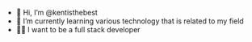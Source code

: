 - 👋 Hi, I’m @kentisthebest
- 🌱 I’m currently learning various technology that is related to my field
- 👩‍💻 I want to be a full stack developer 

<!---
kentisthebest/kentisthebest is a ✨ special ✨ repository because its `README.md` (this file) appears on your GitHub profile.
You can click the Preview link to take a look at your changes.
--->
